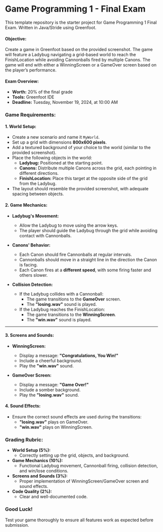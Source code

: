 # Game Programming 1 - Final Exam

This template repository is the starter project for Game Programming 1 Final Exam. Written in Java/Stride using Greenfoot.

#### **Objective:**
Create a game in Greenfoot based on the provided screenshot. The game will feature a Ladybug navigating a grid-based world to reach the FinishLocation while avoiding Cannonballs fired by multiple Canons. The game will end with either a WinningScreen or a GameOver screen based on the player’s performance.

#### **Exam Overview:**
- **Worth:** 20% of the final grade
- **Tools:** Greenfoot IDE
- **Deadline:** Tuesday, November 19, 2024, at 10:00 AM

### **Game Requirements:**

#### 1. **World Setup:**
   - Create a new scenario and name it `MyWorld`.
   - Set up a grid with dimensions **800x600 pixels**.
   - Add a textured background of your choice to the world (similar to the provided screenshot).
   - Place the following objects in the world:
     - **Ladybug:** Positioned at the starting point.
     - **Canons:** Distribute multiple Canons across the grid, each pointing in different directions.
     - **FinishLocation:** Place this target at the opposite side of the grid from the Ladybug.
   - The layout should resemble the provided screenshot, with adequate spacing between objects.

#### 2. **Game Mechanics:**
   - **Ladybug's Movement:**
     - Allow the Ladybug to move using the arrow keys.
     - The player should guide the Ladybug through the grid while avoiding contact with Cannonballs.

   - **Canons' Behavior:**
     - Each Canon should fire Cannonballs at regular intervals.
     - Cannonballs should move in a straight line in the direction the Canon is facing.
     - Each Canon fires at a **different speed**, with some firing faster and others slower.

   - **Collision Detection:**
     - If the Ladybug collides with a Cannonball:
       - The game transitions to the **GameOver** screen.
       - The **"losing.wav"** sound is played.
     - If the Ladybug reaches the FinishLocation:
       - The game transitions to the **WinningScreen**.
       - The **"win.wav"** sound is played.

---

#### 3. **Screens and Sounds:**
   - **WinningScreen:**
     - Display a message: **"Congratulations, You Win!"**
     - Include a cheerful background.
     - Play the **"win.wav"** sound.

   - **GameOver Screen:**
     - Display a message: **"Game Over!"**
     - Include a somber background.
     - Play the **"losing.wav"** sound.

#### 4. **Sound Effects:**
   - Ensure the correct sound effects are used during the transitions:
     - **"losing.wav"** plays on GameOver.
     - **"win.wav"** plays on WinningScreen.

### **Grading Rubric:**
   - **World Setup (5%):**
     - Correctly setting up the grid, objects, and background.
   - **Game Mechanics (10%):**
     - Functional Ladybug movement, Cannonball firing, collision detection, and win/lose conditions.
   - **Screens and Sounds (3%):**
     - Proper implementation of WinningScreen/GameOver screen and sound effects.
   - **Code Quality (2%):**
     - Clear and well-documented code.

### **Good Luck!**
Test your game thoroughly to ensure all features work as expected before submission.